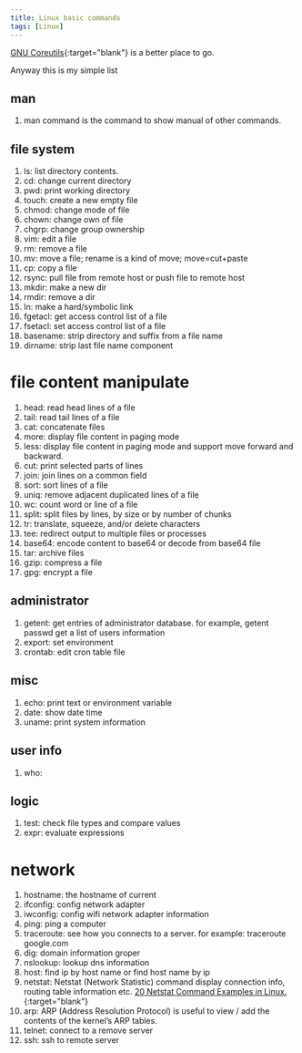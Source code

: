 ```yaml
---
title: Linux basic commands
tags: [Linux]
---
```


[GNU Coreutils](https://www.gnu.org/software/coreutils/manual/html_node/index.html){:target="blank"} is a better place to go.

Anyway this is my simple list

## man
1. man command is the command to show manual of other commands.

## file system

1. ls:      list directory contents. 
1. cd:      change current directory
1. pwd:     print working directory
1. touch:   create a new empty file
1. chmod:   change mode of file
1. chown:   change own of file
1. chgrp:   change group ownership
1. vim:     edit a file
1. rm:      remove a file
1. mv:      move a file; rename is a kind of move; move=cut+paste
1. cp:      copy a file
1. rsync:   pull file from remote host or push file to remote host
1. mkdir:   make a new dir
1. rmdir:   remove a dir
1. ln:      make a hard/symbolic link
1. fgetacl: get access control list of a file
1. fsetacl: set access control list of a file
1. basename: strip directory and suffix from a file name
1. dirname: strip last file name component

# file content manipulate
1. head: read head lines of a file
1. tail: read tail lines of a file
1. cat:  concatenate files
1. more: display file content in paging mode
1. less: display file content in paging mode and support move forward and backward.
1. cut:  print selected parts of lines
1. join: join lines on a common field
1. sort: sort lines of a file
1. uniq: remove adjacent duplicated lines of a file
1. wc: count word or line of a file
1. split: split files by lines, by size or by number of chunks
1. tr: translate, squeeze, and/or delete characters
1. tee: redirect output to multiple files or processes
1. base64: encode content to base64 or decode from base64 file
1. tar: archive files
1. gzip: compress a file 
1. gpg: encrypt a file

## administrator

1. getent: get entries of administrator database. for example, getent passwd get a list of users information
1. export: set environment
1. crontab: edit cron table file
## misc

1. echo: print text or environment variable
1. date: show date time
1. uname: print system information


## user info
1. who:

## logic
1. test: check file types and compare values
1. expr: evaluate expressions

# network

1. hostname: the hostname of current 
1. ifconfig: config network adapter
1. iwconfig: config wifi network adapter information
1. ping: ping a computer
1. traceroute: see how you connects to a server. for example: traceroute google.com
1. dig: domain information groper
1. nslookup: lookup dns information
1. host: find ip by host name or find host name by ip
1. netstat:  Netstat (Network Statistic) command display connection info, routing table information etc. [20 Netstat Command Examples in Linux.](https://www.tecmint.com/20-netstat-commands-for-linux-network-management/){:target="blank"}
1. arp: ARP (Address Resolution Protocol) is useful to view / add the contents of the kernel’s ARP tables.
1. telnet: connect to a remove server
1. ssh: ssh to remote server

